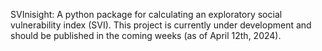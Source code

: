 SVInisight: A python package for calculating an exploratory social vulnerability index (SVI). This project is currently under development and should be published in the coming weeks (as of April 12th, 2024).
